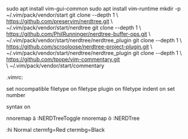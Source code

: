 sudo apt install vim-gui-common
sudo apt install vim-runtime
mkdir -p ~/.vim/pack/vendor/start
git clone --depth 1 \ https://github.com/preservim/nerdtree.git \ ~/.vim/pack/vendor/start/nerdtree
git clone --depth 1 \ https://github.com/PhilRunninger/nerdtree-buffer-ops.git \ ~/.vim/pack/vendor/start/nerdtree/nerdtree_plugin
git clone --depth 1 \ https://github.com/scrooloose/nerdtree-project-plugin.git \ ~/.vim/pack/vendor/start/nerdtree/nerdtree_plugin
git clone --depth 1 \ https://github.com/tpope/vim-commentary.git \ ~/.vim/pack/vendor/start/commentary


.vimrc:

set nocompatible
filetype on
filetype plugin on
filetype indent on
set number

syntax on

nnoremap ä :NERDTreeToggle
nnoremap ö :NERDTree

:hi Normal ctermfg=Red ctermbg=Black

